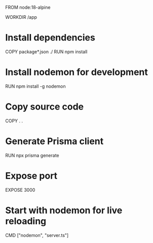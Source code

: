 FROM node:18-alpine

WORKDIR /app

# Install dependencies
COPY package*.json ./
RUN npm install

# Install nodemon for development
RUN npm install -g nodemon

# Copy source code
COPY . .

# Generate Prisma client
RUN npx prisma generate

# Expose port
EXPOSE 3000

# Start with nodemon for live reloading
CMD ["nodemon", "server.ts"]